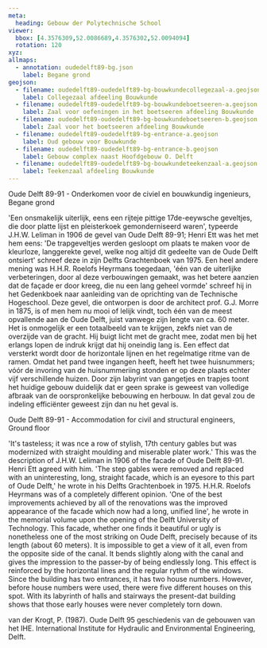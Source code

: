 ```yaml
---
meta: 
  heading: Gebouw der Polytechnische School
viewer:
  bbox: [4.3576309,52.0086689,4.3576302,52.0094094]
  rotation: 120
xyz:
allmaps: 
  - annotation: oudedelft89-bg.json
    label: Begane grond
geojson:
  - filename: oudedelft89-oudedelft89-bg-bouwkundecollegezaal-a.geojson
    label: Collegezaal afdeeling Bouwkunde
  - filename: oudedelft89-oudedelft89-bg-bouwkundeboetseeren-a.geojson
    label: Zaal voor oefeningen in het boetseeren afdeeling Bouwkunde
  - filename: oudedelft89-oudedelft89-bg-bouwkundeboetseeren-b.geojson
    label: Zaal voor het boetseeren afdeeling Bouwkunde
  - filename: oudedelft89-oudedelft89-bg-entrance-a.geojson
    label: Oud gebouw voor Bouwkunde
  - filename: oudedelft89-oudedelft89-bg-entrance-b.geojson
    label: Gebouw complex naast Hoofdgebouw O. Delft
  - filename: oudedelft89-oudedelft89-bg-bouwkundeteekenzaal-a.geojson
    label: Teekenzaal afdeeling Bouwkunde
---
```

Oude Delft 89-91 - Onderkomen voor de civiel en bouwkundig ingenieurs, Begane grond

'Een onsmakelijk uiterlijk, eens een rijteje pittige 17de-eeywsche geveltjes, die door platte lijst en pleisterkoek gemonderniseerd waren', typeerde J.H.W. Leliman in 1906 de gevel van Oude Delft 89-91; Henri Ett was het met hem eens: 'De trapgeveltjes werden gesloopt om plaats te maken voor de kleurloze, langgerekte gevel, welke nog altijd dit gedeelte van de Oude Delft ontsiert' schreef deze in zijn Delfts Grachtenboek van 1975. Een heel andere mening was H.H.R. Roelofs Heyrmans toegedaan, 'één van de uiterlijke verbeteringen, door al deze verbouwingen gemaakt, was het betere aanzien dat de façade er door kreeg, die nu een lang geheel vormde' schreef hij in het Gedenkboek naar aanleiding van de oprichting van de Technische Hogeschool. Deze gevel, die ontworpen is door de architect prof. G.J. Morre in 1875, is of men hem nu mooi of lelijk vindt, toch één van de meest opvallende aan de Oude Delft, juist vanwege zijn lengte van ca. 60 meter. Het is onmogelijk er een totaalbeeld van te krijgen, zekfs niet van de overzijde van de gracht. Hij buigt licht met de gracht mee, zodat men bij het erlangs lopen de indruk krijgt dat hij oneindig lang is. Een effect dat versterkt wordt door de horizontale lijnen en het regelmatige ritme van de ramen. Omdat het pand twee ingangen heeft, heeft het twee huisnummers; vóór de invoring van de huisnummeriing stonden er op deze plaats echter vijf verschillende huizen. Door zijn labyrint van gangetjes en trapjes toont het huidige gebouw duidelijk dat er geen sprake is geweest van volledige afbraak van de oorspronkelijke bebouwing en herbouw. In dat geval zou de indeling efficiënter geweest zijn dan nu het geval is.

Oude Delft 89-91 - Accommodation for civil and structural engineers, Ground floor

'It's tasteless; it was nce a row of stylish, 17th century gables but was modernized with straight moulding and miserable plater work.' This was the description of J.H.W. Leliman in 1906 of the facade of Oude Delft 89-91. Henri Ett agreed with him. 'The step gables were removed and replaced with an uninteresting, long, straight facade, which is an eyesore to this part of Oude Delft,' he wrote in his Delfts Grachtenboek in 1975. H.H.R. Roelofs Heyrmans was of a completely different opinion. 'One of the best improvements achieved by all of the renovations was the improved appearance of the facade which now had a long, unified line', he wrote in the memorial volume upon the opening of the Delft University of Technology. This facade, whether one finds it beautiful or ugly is nonetheless one of the most striking on Oude Delft, precisely because of its length (about 60 meters). It is impossible to get a view of it all, even from the opposite side of the canal. It bends slightly along with the canal and gives the impression to the passer-by of being endlessly long. This effect is reinforced by the horizontal lines and the regular rythm of the windows. Since the building has two entrances, it has two house numbers. However, before house numbers were used, there were five different houses on this spot. With its labyrinth of halls and stairways the present-dat building shows that those early houses were never completely torn down. 

van der Krogt, P. (1987). Oude Delft 95 geschiedenis van de gebouwen van het IHE. International Institute for Hydraulic and Environmental Engineering, Delft.
